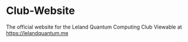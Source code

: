 # Club-Website
The official website for the Leland Quantum Computing Club
Viewable at https://lelandquantum.me
